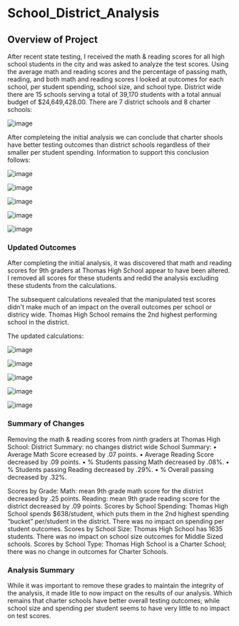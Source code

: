 # School_District_Analysis
## Overview of Project
After recent state testing, I received the math & reading scores for all high school students in the city and was asked to analyze the test scores.  Using the average math and reading scores and the percentage of passing math, reading, and both math and reading scores I looked at outcomes for each school, per student spending, school size, and school type.
District wide there are 15 schools serving a total of 39,170 students with a total annual budget of $24,649,428.00. There are 7 district schools and 8 charter schools:


![image](https://user-images.githubusercontent.com/86027932/125873439-fc4edbd6-6635-470e-b4c5-64b6fa247973.png)

After completeing the initial analysis we can conclude that charter shools have better testing outcomes than district schools regardless of their smaller per student spending.
Information to support this conclusion follows:


![image](https://user-images.githubusercontent.com/86027932/125873776-69f30e68-3fc8-4616-a72a-a0982a282aa3.png)


![image](https://user-images.githubusercontent.com/86027932/125873889-c0b58a62-d769-4629-8aa0-f7b2c4a277a6.png)

![image](https://user-images.githubusercontent.com/86027932/125874061-d7747ad6-92fe-4c72-945d-0244ec76ad9f.png)


![image](https://user-images.githubusercontent.com/86027932/125874182-99f946ec-164c-43dc-a53f-70df72034ed2.png)


![image](https://user-images.githubusercontent.com/86027932/125874268-2827457a-6d93-4b52-a43e-3788da1c8302.png)

### Updated Outcomes
After completing the initial analysis, it was discovered that math and reading scores for 9th graders at Thomas High School appear to have been altered. I removed all scores for these students and redid the analysis excluding these students from the calculations. 

The subsequent calculations revealed that the manipulated test scores didn't make much of an impact on the overall outcomes per school or districy wide. Thomas High School remains the 2nd highest performing school in the district. 

The updated calculations:


![image](https://user-images.githubusercontent.com/86027932/125874895-9a9cc9fa-76e5-4596-a96f-9393d21594a2.png)


![image](https://user-images.githubusercontent.com/86027932/125875026-7e009587-911b-432b-a0bc-c124a796702d.png)


![image](https://user-images.githubusercontent.com/86027932/125875126-1918ed5f-7789-4eeb-9a5e-4bf085227c95.png)


![image](https://user-images.githubusercontent.com/86027932/125875260-3ce10763-f166-4d48-b79d-d3b766d6e023.png)


![image](https://user-images.githubusercontent.com/86027932/125875374-8fe36c10-5246-4a04-aa9c-570ac01c2794.png)

### Summary of Changes
Removing the math & reading scores from ninth graders at Thomas High School:
District Summary: no changes district wide
School Summary: 
•	Average Math Score ecreased by .07 points.
•	Average Reading Score decreased by .09 points.
•	% Students passing Math decreased by .08%.
•	% Students passing Reading decreased by .29%.
•	% Overall passing decreased by .32%.

Scores by Grade:
	Math: mean 9th grade math score for the district decreased by .25 points.
	Reading: mean 9th grade reading score for the district decreased by .09 points.
Scores by School Spending: Thomas High School spends $638/student, which puts them in the 2nd highest spending “bucket” per/student in the district. There was no impact on spending per student outcomes.
Scores by School Size: Thomas High School has 1635 students. There was no impact on school size outcomes for Middle Sized schools.
Scores by School Type: Thomas High School is a Charter School; there was no change in outcomes for Charter Schools.

### Analysis Summary
While it was important to remove these grades to maintain the integrity of the analysis, it made litle to now impact on the results of our analysis. Which remains that charter schools have better overall testing outcomes; while school size and spending per student seems to have very little to no impact on test scores.







